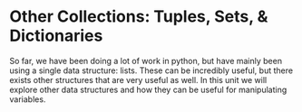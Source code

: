 # Other Collections: Tuples, Sets, & Dictionaries

So far, we have been doing a lot of work in python, but have mainly been using a single data structure: lists. These can be incredibly useful, but there exists other structures that are very useful as well.  In this unit we will explore other data structures and how they can be useful for manipulating variables.
